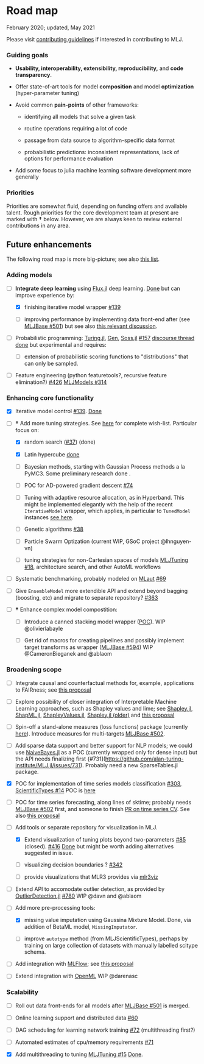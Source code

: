 # Road map

February 2020; updated, May 2021

Please visit [contributing guidelines](CONTRIBUTING.md) if interested
in contributing to MLJ.

### Guiding goals

-   **Usability, interoperability, extensibility, reproducibility,**
	and **code transparency**.

-   Offer state-of-art tools for model **composition** and model
	**optimization** (hyper-parameter tuning)

-   Avoid common **pain-points** of other frameworks:

	-   identifying all models that solve a given task

	-   routine operations requiring a lot of code

	-   passage from data source to algorithm-specific data format

	-   probabilistic predictions: inconsistent representations, lack
		of options for performance evaluation

-   Add some focus to julia machine learning software development more
	generally

### Priorities

Priorities are somewhat fluid, depending on funding offers and
available talent. Rough priorities for the core development team at
present are marked with **†** below. However, we are always keen to
review external contributions in any area.

## Future enhancements

The following road map is more big-picture; see also [this
list](https://github.com/alan-turing-institute/MLJ.jl/issues/673).


### Adding models

- [ ] **Integrate deep learning** using [Flux.jl](https://github.com/FluxML/Flux.jl.git) deep learning.  [Done](https://github.com/alan-turing-institute/MLJFlux.jl) but can
  improve experience by:

  - [x] finishing iterative model wrapper [#139](https://github.com/alan-turing-institute/MLJ.jl/issues/139)

  - [ ] improving performance by implementing data front-end after (see [MLJBase
  #501](https://github.com/alan-turing-institute/MLJBase.jl/pull/501)) but see also [this relevant discussion](https://github.com/FluxML/MLJFlux.jl/issues/97).


-  [ ] Probabilistic programming:
   [Turing.jl](https://github.com/TuringLang/Turing.jl),
   [Gen](https://github.com/probcomp/Gen),
   [Soss.jl](https://github.com/cscherrer/Soss.jl.git)
   [#157](https://github.com/alan-turing-institute/MLJ.jl/issues/157)
   [discourse
   thread](https://discourse.julialang.org/t/ppl-connection-to-mlj-jl/28736)
   [done](https://github.com/tlienart/SossMLJ.jl) but experimental and
   requires:

   - [ ] extension of probabilistic scoring functions to
	 "distributions" that can only be sampled.

-   [ ] Feature engineering (python featuretools?, recursive feature
	elimination?)
	[#426](https://github.com/alan-turing-institute/MLJ.jl/issues/426) [MLJModels #314](https://github.com/alan-turing-institute/MLJModels.jl/issues/314)


### Enhancing core functionality

-   [x] Iterative model control [#139](https://github.com/alan-turing-institute/MLJ.jl/issues/139). [Done](https://github.com/JuliaAI/MLJIteration.jl)

-   [ ] **†** Add more tuning
	strategies. See [here](https://github.com/alan-turing-institute/MLJTuning.jl#what-is-provided-here)
	for complete
	wish-list. Particular focus on:

	- [x] random search
	([#37](https://github.com/alan-turing-institute/MLJ.jl/issues/37))
	(done)

	- [x] Latin hypercube
	  [done](https://github.com/alan-turing-institute/MLJTuning.jl/pull/96)

	- [ ] Bayesian methods, starting with Gaussian Process methods a
	  la PyMC3. Some preliminary research done .

	- [ ] POC for AD-powered gradient descent [#74](https://github.com/alan-turing-institute/MLJ.jl/issues/74)

	- [ ] Tuning with adaptive resource allocation, as in
	  Hyperband. This might be implemented elegantly with the help of
	  the recent `IterativeModel` wrapper, which applies, in
	  particular to `TunedModel` instances [see
	  here](https://alan-turing-institute.github.io/MLJ.jl/dev/controlling_iterative_models/#Using-training-losses,-and-controlling-model-tuning).

	- [ ] Genetic algorithms
[#38](https://github.com/alan-turing-institute/MLJ.jl/issues/38)

	- [ ] Particle Swarm Optization (current WIP, GSoC project @lhnguyen-vn)

	- [ ] tuning strategies for non-Cartesian spaces of models [MLJTuning
	#18](https://github.com/alan-turing-institute/MLJTuning.jl/issues/18), architecture search, and other AutoML workflows

- [ ]  Systematic benchmarking, probably modeled on
	[MLaut](https://arxiv.org/abs/1901.03678) [#69](https://github.com/alan-turing-institute/MLJ.jl/issues/74)

- [ ]   Give `EnsembleModel` more extendible API and extend beyond bagging
	(boosting, etc) and migrate to separate repository?
	[#363](https://github.com/alan-turing-institute/MLJ.jl/issues/363)

- [ ]  **†** Enhance complex model compostition:

	- [ ] Introduce a canned
	stacking model wrapper ([POC](https://alan-turing-institute.github.io/DataScienceTutorials.jl/getting-started/stacking/)). WIP @olivierlabayle

	- [ ] Get rid of macros for creating pipelines and possibly
	implement target transforms as wrapper ([MLJBase
	#594](https://github.com/alan-turing-institute/MLJ.jl/issues/594))
	WIP @CameronBieganek and @ablaom


### Broadening scope

- [ ] Integrate causal and counterfactual methods for, example,
  applications to FAIRness; see [this
  proposal](https://julialang.org/jsoc/gsoc/MLJ/#causal_and_counterfactual_methods_for_fairness_in_machine_learning)

- [ ] Explore possibility of closer integration of Interpretable
  Machine Learning approaches, such as Shapley values and lime; see
  [Shapley.jl](https://gitlab.com/ExpandingMan/Shapley.jl),
  [ShapML.jl](https://github.com/nredell/ShapML.jl),
  [ShapleyValues.jl](https://github.com/slundberg/ShapleyValues.jl),
  [Shapley.jl (older)](https://github.com/frycast/Shapley.jl) and
  [this
  proposal](https://julialang.org/jsoc/gsoc/MLJ/#interpretable_machine_learning_in_julia)

- [ ]  Spin-off a stand-alone measures (loss functions) package
	(currently
	[here](https://github.com/alan-turing-institute/MLJBase.jl/tree/master/src/measures)). Introduce
	measures for multi-targets [MLJBase
	#502](https://github.com/alan-turing-institute/MLJBase.jl/issues/502).

- [ ] Add sparse data support and better support for NLP models; we
	could use [NaiveBayes.jl](https://github.com/dfdx/NaiveBayes.jl)
	as a POC (currently wrapped only for dense input) but the API
	needs finalizing first
	{#731](https://github.com/alan-turing-institute/MLJ.jl/issues/731). Probably
	need a new SparseTables.jl package.

- [x] POC for implementation of time series models classification
	[#303](https://github.com/alan-turing-institute/MLJ.jl/issues/303),
	[ScientificTypes #14](https://github.com/alan-turing-institute/ScientificTypes.jl/issues/14) POC is [here](https://github.com/alan-turing-institute/TimeSeriesClassification.jl)

- [ ] POC for time series forecasting, along lines of sktime; probably needs [MLJBase
	#502](https://github.com/alan-turing-institute/MLJBase.jl/issues/502)
	first, and someone to finish [PR on time series
	CV](https://github.com/alan-turing-institute/MLJBase.jl/pull/331). See also [this proposal](https://julialang.org/jsoc/gsoc/MLJ/#time_series_forecasting_at_scale_-_speed_up_via_julia)

- [ ]   Add tools or separate repository for visualization in MLJ.

	- [x] Extend visualization of tuning plots beyond two-parameters
	[#85](https://github.com/alan-turing-institute/MLJ.jl/issues/85)
	(closed).
	[#416](https://github.com/alan-turing-institute/MLJ.jl/issues/416)
	[Done](https://github.com/alan-turing-institute/MLJTuning.jl/pull/121) but might be worth adding alternatives suggested in issue.

	- [ ] visualizing decision boundaries ? [#342](https://github.com/alan-turing-institute/MLJ.jl/issues/342)

	- [ ] provide visualizations that MLR3 provides via [mlr3viz](https://github.com/mlr-org/mlr3viz)

- [ ] Extend API to accomodate outlier detection, as provided by [OutlierDetection.jl](https://github.com/davnn/OutlierDetection.jl) [#780](https://github.com/alan-turing-institute/MLJ.jl/issues/780) WIP @davn and @ablaom

- [ ] Add more pre-processing tools:

  - [x] missing value imputation using Gaussina Mixture Model. Done,
	via addition of BetaML model, `MissingImputator`.

  - [ ] improve `autotype` method (from MLJScientificTypes), perhaps by
	training on large collection of datasets with manually labelled
	scitype schema.
	
- [ ] Add integration with [MLFlow](https://julialang.org/jsoc/gsoc/MLJ/#mlj_and_mlflow_integration); see [this proposal](https://julialang.org/jsoc/gsoc/MLJ/#mlj_and_mlflow_integration)

- [ ] Extend integration with [OpenML](https://www.openml.org) WIP @darenasc


### Scalability

- [ ]   Roll out data front-ends for all models after  [MLJBase
  #501](https://github.com/alan-turing-institute/MLJBase.jl/pull/501)
  is merged.

- [ ]  Online learning support and distributed data
	[#60](https://github.com/alan-turing-institute/MLJ.jl/issues/60)

- [ ]  DAG scheduling for learning network training
	[#72](https://github.com/alan-turing-institute/MLJ.jl/issues/72)
	(multithreading first?)

- [ ]  Automated estimates of cpu/memory requirements
	[#71](https://github.com/alan-turing-institute/MLJ.jl/issues/71)

- [x] Add multithreading to tuning [MLJTuning
  #15](https://github.com/alan-turing-institute/MLJTuning.jl/issues/15)
  [Done](https://github.com/alan-turing-institute/MLJTuning.jl/pull/42).
